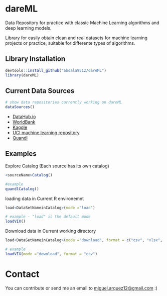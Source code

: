 # dareML

Data Repository for practice with classic Machine Learning algorithms and deep learning models.

Library for easily obtain clean and real datasets for machine learning projects or practice, suitable for differente types of algorithms.

## Library Installation

```r
devtools::install_github("abdala9512/dareML")
library(dareML)
```

## Current Data Sources

```r
# show data repositories currently working on dareML
dataSources()
```

* [DataHub.io](https://datahub.io/)
* [WorldBank](https://databank.worldbank.org/home.aspx)
* [Kaggle](https://www.kaggle.com/)
* [UCI machine learning repository](https://archive.ics.uci.edu/ml/index.php)
* [Quandl](https://www.quandl.com/tools/api)


## Examples

Explore Catalog (Each source has its own catalog)

```r
<sourceName>Catalog()

#example
quandlCatalog()
```

loading data in Current R environemnt

```r
load<DataSetNameinCatalog>(mode ="load")

# example - "load" is the default mode
loadVIX()
```

Download data in Current working directory

```r
load<DataSetNameinCatalog>(mode ="download", format = c("csv", "xlsx", "rds"))

# example
loadVIX(mode ="download", format = "csv")
```


# Contact
You can contribute or send me an email to miguel.arquez12@gmail.com :)
